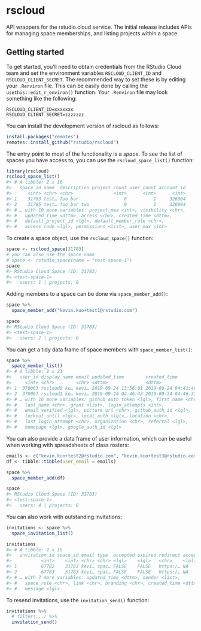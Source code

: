 
<!-- README.md is generated from README.Rmd. Please edit that file -->

# rscloud

<!-- badges: start -->

<!-- badges: end -->

API wrappers for the rstudio.cloud service. The initial release includes
APIs for managing space memberships, and listing projects within a
space.

## Getting started

To get started, you’ll need to obtain credentials from the RStudio Cloud
team and set the environment variables `RSCLOUD_CLIENT_ID` and
`RSCLOUD_CLIENT_SECRET`. The recommended way to set these is by editing
your `.Renviron` file. This can be easily done by calling the
`usethis::edit_r_environ()` function. Your `.Renviron` file may look
something like the following:

    RSCLOUD_CLIENT_ID=xxxxxxx
    RSCLOUD_CLIENT_SECRET=zzzzzzz

You can install the development version of rscloud as follows:

``` r
install.packages("remotes")
remotes::install_github("rstudio/rscloud")
```

The entry point to most of the functionality is a *space*. To see the
list of spaces you have access to, you can use the
`rscloud_space_list()` function:

``` r
library(rscloud)
rscloud_space_list()
#> # A tibble: 2 x 16
#>   space_id name  description project_count user_count account_id
#>      <int> <chr> <chr>               <int>      <int>      <int>
#> 1    31783 test… foo bar                 0          1     326004
#> 2    31785 test… foo bar two             0          1     326004
#> # … with 10 more variables: project_max <int>, visibility <chr>,
#> #   updated_time <dttm>, access <chr>, created_time <dttm>,
#> #   default_project_id <lgl>, default_member_role <chr>,
#> #   access_code <lgl>, permissions <list>, user_max <int>
```

To create a space object, use the `rscloud_space()` function:

``` r
space <- rscloud_space(31783)
# you can also use the space name
# space <- rstudio_space(name = "test-space-1")
space
#> RStudio Cloud Space (ID: 31783)
#> <test-space-1>
#>   users: 1 | projects: 0
```

Adding members to a space can be done via `space_member_add()`:

``` r
space %>% 
  space_member_add("kevin.kuo+test1@rstudio.com")

space
#> RStudio Cloud Space (ID: 31783)
#> <test-space-1>
#>   users: 2 | projects: 0
```

You can get a tidy data frame of space members with
`space_member_list()`:

``` r
space %>% 
  space_member_list()
#> # A tibble: 2 x 21
#>   user_id display_name email updated_time        created_time       
#>     <int> <chr>        <chr> <dttm>              <dttm>             
#> 1  370063 rscloud0 ke… kevi… 2019-09-24 13:56:01 2019-09-24 04:41:46
#> 2  370067 rscloud1 ke… kevi… 2019-09-24 04:46:43 2019-09-24 04:46:33
#> # … with 16 more variables: github_auth_token <lgl>, first_name <chr>,
#> #   last_name <chr>, grant <list>, login_attempts <int>,
#> #   email_verified <lgl>, picture_url <chr>, github_auth_id <lgl>,
#> #   lockout_until <lgl>, local_auth <lgl>, location <chr>,
#> #   last_login_attempt <chr>, organization <chr>, referral <lgl>,
#> #   homepage <lgl>, google_auth_id <lgl>
```

You can also provide a data frame of user information, which can be
useful when working with spreadsheets of class
rosters:

``` r
emails <- c("kevin.kuo+test2@rstudio.com", "kevin.kuo+test3@rstudio.com")
df <- tibble::tibble(user_email = emails)

space %>% 
  space_member_add(df)

space
#> RStudio Cloud Space (ID: 31783)
#> <test-space-1>
#>   users: 4 | projects: 0
```

You can also work with outstanding invitations:

``` r
invitations <- space %>% 
  space_invitation_list()

invitations
#> # A tibble: 2 x 15
#>   invitation_id space_id email type  accepted expired redirect accepted_by
#>           <int>    <int> <chr> <chr> <lgl>    <lgl>   <chr>    <lgl>      
#> 1         67782    31783 kevi… spac… FALSE    FALSE   https:/… NA         
#> 2         67783    31783 kevi… spac… FALSE    FALSE   https:/… NA         
#> # … with 7 more variables: updated_time <dttm>, sender <list>,
#> #   space_role <chr>, link <chr>, branding <chr>, created_time <dttm>,
#> #   message <lgl>
```

To resend invitations, use the `invitation_send()` function:

``` r
invitations %>% 
  # filter(...) %>% 
  invitation_send()
```
